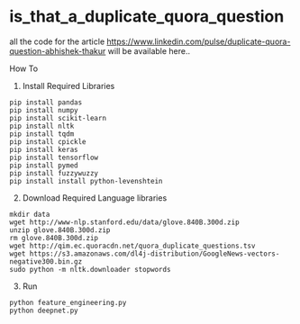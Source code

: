 # is_that_a_duplicate_quora_question

all the code for the article https://www.linkedin.com/pulse/duplicate-quora-question-abhishek-thakur will be available here..

How To 
1. Install Required Libraries
```
pip install pandas
pip install numpy
pip install scikit-learn
pip install nltk
pip install tqdm
pip install cpickle
pip install keras
pip install tensorflow
pip install pymed
pip install fuzzywuzzy
pip install install python-levenshtein
```
2. Download Required Language libraries
```
mkdir data
wget http://www-nlp.stanford.edu/data/glove.840B.300d.zip
unzip glove.840B.300d.zip
rm glove.840B.300d.zip
wget http://qim.ec.quoracdn.net/quora_duplicate_questions.tsv
wget https://s3.amazonaws.com/dl4j-distribution/GoogleNews-vectors-negative300.bin.gz
sudo python -m nltk.downloader stopwords
```
3. Run
```
python feature_engineering.py
python deepnet.py
```
